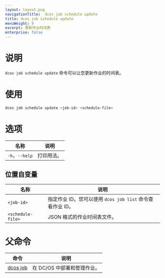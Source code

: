 ```yaml
---
layout: layout.pug
navigationTitle:  dcos job schedule update
title: dcos job schedule update
menuWeight: 9
excerpt: 更新作业时间表
enterprise: false
---
```



# 说明
`dcos job schedule update` 命令可以让您更新作业的时间表。

# 使用

```bash
dcos job schedule update <job-id> <schedule-file>
```

# 选项

| 名称 | 说明 |
|---------|-------------|
|`-h`，`--help` | 打印用法。 |

## 位置自变量

| 名称 | 说明 |
|---------|-------------|
| `<job-id>` | 指定作业 ID。您可以使用 `dcos job list` 命令查看作业 ID。|
| `<schedule-file>` | JSON 格式的作业时间表文件。|

# 父命令

| 命令 | 说明 |
|---------|-------------|
|  [dcos job](/dcos/cn/1.12/cli/command-reference/dcos-job/)  | 在 DC/OS 中部署和管理作业。|


